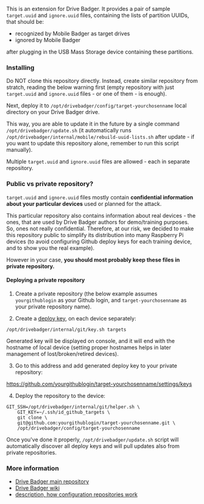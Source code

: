 This is an extension for Drive Badger. It provides a pair of sample `target.uuid` and `ignore.uuid` files, containing the lists of partition UUIDs, that should be:

- recognized by Mobile Badger as target drives
- ignored by Mobile Badger

after plugging in the USB Mass Storage device containing these partitions.

### Installing

Do NOT clone this repository directly. Instead, create similar repository from stratch, reading the below warning first
(empty repository with just `target.uuid` and `ignore.uuid` files - or one of them - is enough).

Next, deploy it to `/opt/drivebadger/config/target-yourchosenname` local directory on your Drive Badger drive.

This way, you are able to update it in the future by a single command `/opt/drivebadger/update.sh` (it automatically runs
`/opt/drivebadger/internal/mobile/rebuild-uuid-lists.sh` after update - if you want to update this repository alone,
remember to run this script manually).

Multiple `target.uuid` and `ignore.uuid` files are allowed - each in separate repository.

### Public vs private repository?

`target.uuid` and `ignore.uuid` files mostly contain **confidential information about your particular devices** used or planned for the attack.

This particular repository also contains information about real devices - the ones, that are used by Drive Badger authors for demo/training
purposes. So, ones not really confidential. Therefore, at our risk, we decided to make this repository public to simplify its distribution
into many Raspberry Pi devices (to avoid configuring Github deploy keys for each training device, and to show you the real example).

However in your case, **you should most probably keep these files in private repository.**

#### Deploying a private repository

1. Create a private repository (the below example assumes `yourgithublogin` as your Github login, and `target-yourchosenname` as your private repository name).

2. Create a [deploy key](https://docs.github.com/en/developers/overview/managing-deploy-keys), on each device separately:

```
/opt/drivebadger/internal/git/key.sh targets
```

Generated key will be displayed on console, and it will end with the hostname of local device (setting proper hostnames helps in later management of lost/broken/retired devices).

3. Go to this address and add generated deploy key to your private repository:

https://github.com/yourgithublogin/target-yourchosenname/settings/keys

4. Deploy the repository to the device:

```
GIT_SSH=/opt/drivebadger/internal/git/helper.sh \
	GIT_KEY=~/.ssh/id_github_targets \
	git clone \
	git@github.com:yourgithublogin/target-yourchosenname.git \
	/opt/drivebadger/config/target-yourchosenname
```

Once you've done it properly, `/opt/drivebadger/update.sh` script will automatically discover all deploy keys and will pull updates also from private repositories.


### More information

- [Drive Badger main repository](https://github.com/drivebadger/drivebadger)
- [Drive Badger wiki](https://github.com/drivebadger/drivebadger/wiki)
- [description, how configuration repositories work](https://github.com/drivebadger/drivebadger/wiki/Configuration-repositories)
